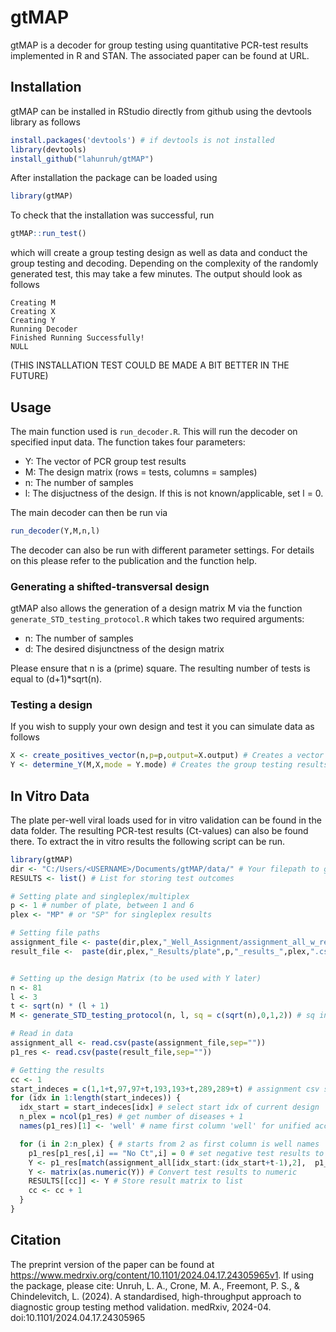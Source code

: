 # gtMAP

gtMAP is a decoder for group testing using quantitative PCR-test results implemented in R and STAN. The associated paper can be found at URL.

## Installation

gtMAP can be installed in RStudio directly from github using the devtools library as follows

```R
install.packages('devtools') # if devtools is not installed
library(devtools)
install_github("lahunruh/gtMAP")
```

After installation the package can be loaded using

```R
library(gtMAP)
```

To check that the installation was successful, run

```R
gtMAP::run_test()
```
which will create a group testing design as well as data and conduct the group testing and decoding. Depending on the complexity of the randomly generated test, this may take a few minutes. The output should look as follows

```
Creating M
Creating X
Creating Y
Running Decoder
Finished Running Successfully!
NULL
```

(THIS INSTALLATION TEST COULD BE MADE A BIT BETTER IN THE FUTURE)

## Usage

The main function used is `run_decoder.R`. This will run the decoder on specified input data. The function takes four parameters:
- Y: The vector of PCR group test results
- M: The design matrix (rows = tests, columns = samples)
- n: The number of samples
- l: The disjuctness of the design. If this is not known/applicable, set l = 0.

The main decoder can then be run via

```R
run_decoder(Y,M,n,l)
```

The decoder can also be run with different parameter settings. For details on this please refer to the publication and the function help.

### Generating a shifted-transversal design

gtMAP also allows the generation of a design matrix M via the function `generate_STD_testing_protocol.R` which takes two required arguments: 
- n: The number of samples
- d: The desired disjunctness of the design matrix

Please ensure that n is a (prime) square. The resulting number of tests is equal to (d+1)*sqrt(n).

### Testing a design

If you wish to supply your own design and test it you can simulate data as follows

```R
X <- create_positives_vector(n,p=p,output=X.output) # Creates a vector of viral loads with X.output = 'VL'. n is the number of samples and p is the desired prevalence.
Y <- determine_Y(M,X,mode = Y.mode) # Creates the group testing results. Y.mode = 'Ct' returns Ct-values as test results. M is the design matrix supplied by the user.
```

## In Vitro Data

The plate per-well viral loads used for in vitro validation can be found in the data folder. The resulting PCR-test results (Ct-values) can also be found there. To extract the in vitro results the following script can be run.

```R
library(gtMAP)
dir <- "C:/Users/<USERNAME>/Documents/gtMAP/data/" # Your filepath to gtMAP/data/ here
RESULTS <- list() # List for storing test outcomes

# Setting plate and singleplex/multiplex
p <- 1 # number of plate, between 1 and 6
plex <- "MP" # or "SP" for singleplex results

# Setting file paths
assignment_file <- paste(dir,plex,"_Well_Assignment/assignment_all_w_replicates_3_and_4.csv",sep="") # *3_and_4_* for plates 1-3 and *5_and_6* for plates 4-6
result_file <-  paste(dir,plex,"_Results/plate",p,"_results_",plex,".csv",sep="")


# Setting up the design Matrix (to be used with Y later)
n <- 81
l <- 3
t <- sqrt(n) * (l + 1)
M <- generate_STD_testing_protocol(n, l, sq = c(sqrt(n),0,1,2)) # sq indicates specific matrix used (as for 3-disjunct there are multiple possibilities)

# Read in data
assignment_all <- read.csv(paste(assignment_file,sep=""))
p1_res <- read.csv(paste(result_file,sep=""))

# Getting the results
cc <- 1
start_indeces = c(1,1+t,97,97+t,193,193+t,289,289+t) # assignment csv start indeces for the different designs on the same plate
for (idx in 1:length(start_indeces)) {
  idx_start = start_indeces[idx] # select start idx of current design
  n_plex = ncol(p1_res) # get number of diseases + 1
  names(p1_res)[1] <- 'well' # name first column 'well' for unified access

  for (i in 2:n_plex) { # starts from 2 as first column is well names
    p1_res[p1_res[,i] == "No Ct",i] = 0 # set negative test results to 0
    Y <- p1_res[match(assignment_all[idx_start:(idx_start+t-1),2],  p1_res$well), names(p1_res)[i]] # get the indeces of the assigned wells of the current design for the current disease and extract the Ct-values from the results
    Y <- matrix(as.numeric(Y)) # Convert test results to numeric
    RESULTS[[cc]] <- Y # Store result matrix to list
    cc <- cc + 1
  }
}
```

## Citation

The preprint version of the paper can be found at https://www.medrxiv.org/content/10.1101/2024.04.17.24305965v1. If using the package, please cite:
Unruh, L. A., Crone, M. A., Freemont, P. S., & Chindelevitch, L. (2024). A standardised, high-throughput approach to diagnostic group testing method validation. medRxiv, 2024-04. doi:10.1101/2024.04.17.24305965

